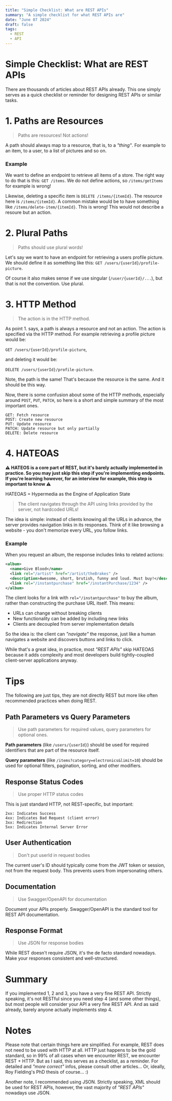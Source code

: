```yaml
---
title: "Simple Checklist: What are REST APIs"
summary: "A simple checklist for what REST APIs are"
date: "June 07 2024"
draft: false
tags:
  - REST
  - API
---
```


# Simple Checklist: What are REST APIs

There are thousands of articles about REST APIs already. This one simply serves as a quick checklist or reminder for designing REST APIs or similar tasks.

# 1. Paths are Resources

> Paths are resources! Not actions!

A path should always map to a resource, that is, to a _"thing"_. For example to an item, to a user, to a list of pictures and so on.

### Example

We want to define an endpoint to retrieve all items of a store. The right way to do that is this: `GET /items`. We do not define actions, so `/items/getItems` for example is wrong!

Likewise, deleting a specific item is `DELETE /items/{itemId}`. The resource here is `/items/{itemId}`. A common mistake would be to have something like `/items/delete-item/{itemId}`. This is wrong! This would not describe a resoure but an action.

# 2. Plural Paths

> Paths should use plural words!

Let's say we want to have an endpoint for retrieving a users profile picture. We should define it as something like this: `GET /users/{userId}/profile-picture`.

Of course it also makes sense if we use singular (`/user/{userId}/...`), but that is not the convention. Use plural.

# 3. HTTP Method

> The action is in the HTTP method. 

As point 1. says, a path is always a resource and not an action. The action is specified via the HTTP method. For example retrieving a profile picture would be:

`GET /users/{userId}/profile-picture`,

and deleting it would be:

`DELETE /users/{userId}/profile-picture`.

Note, the path is the same! That's because the resource is the same. And it should be this way.

Now, there is some confusion about some of the HTTP methods, especially around `POST`, `PUT`, `PATCH`, so here is a short and simple summary of the most important ones.

```
GET: Fetch resource
POST: Create new resource
PUT: Update resource
PATCH: Update resource but only partially
DELETE: Delete resource
```

# 4. HATEOAS

**⚠️ HATEOS is a core part of REST, but it's barely actually implemented in practice. So you may just skip this step if you're implementing endpoints. If you're learning however, for an interview for example, this step is important to know ⚠️**

HATEOAS = Hypermedia as the Engine of Application State

> The client navigates through the API using links provided by the server, not hardcoded URLs!

The idea is simple: instead of clients knowing all the URLs in advance, the server provides navigation links in its responses. Think of it like browsing a website - you don't memorize every URL, you follow links.

### Example

When you request an album, the response includes links to related actions:

```xml
<album>
  <name>Give Blood</name>
  <link rel="/artist" href="/artist/theBrakes" />
  <description>Awesome, short, brutish, funny and loud. Must buy!</description>
  <link rel="/instantpurchase" href="/instantPurchase/1234" />
</album>
```

The client looks for a link with `rel="/instantpurchase"` to buy the album, rather than constructing the purchase URL itself. This means:

- URLs can change without breaking clients
- New functionality can be added by including new links
- Clients are decoupled from server implementation details

So the idea is: the client can _"navigate"_ the response, just like a human navigates a website and discovers buttons and links to click.

While that's a great idea, in practice, most _"REST APIs"_ skip HATEOAS because it adds complexity and most developers build tightly-coupled client-server applications anyway.


# Tips

The following are just tips, they are not directly REST but more like often recommended practices when doing REST.

## Path Parameters vs Query Parameters

> Use path parameters for required values, query parameters for optional ones.

**Path parameters** (like `/users/{userId}`) should be used for required identifiers that are part of the resource itself.

**Query parameters** (like `/items?category=electronics&limit=10`) should be used for optional filters, pagination, sorting, and other modifiers.

## Response Status Codes

> Use proper HTTP status codes

This is just standard HTTP, not REST-specific, but important:

```
2xx: Indicates Success
4xx: Indicates Bad Request (client error)
3xx: Redirection
5xx: Indicates Internal Server Error
```

## User Authentication

> Don't put userId in request bodies

The current user's ID should typically come from the JWT token or session, not from the request body. This prevents users from impersonating others.

## Documentation

> Use Swagger/OpenAPI for documentation

Document your APIs properly. Swagger/OpenAPI is the standard tool for REST API documentation.

## Response Format

> Use JSON for response bodies

While REST doesn't require JSON, it's the de facto standard nowadays. Make your responses consistent and well-structured.

# Summary

If you implemented 1, 2 and 3, you have a very fine REST API. Strictly speaking, it's not RESTful since you need step 4 (and some other things), but most people will consider your API a very fine REST API. And as said already, barely anyone actually implements step 4.

# Notes

Please note that certain things here are simplified. For example, REST does not need to be used with HTTP at all. HTTP just happens to be the gold standard, so in 99% of all cases when we encounter REST, we encounter REST + HTTP. But as I said, this serves as a checklist, as a reminder. For detailed and _"more correct"_ infos, please consult other articles... Or, ideally, Roy Fielding's PhD thesis of course... :)

Another note, I recommended using JSON. Strictly speaking, XML should be used for REST APIs, however, the vast majority of _"REST APIs"_ nowadays use JSON.